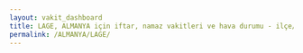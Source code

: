 ```yaml
---
layout: vakit_dashboard
title: LAGE, ALMANYA için iftar, namaz vakitleri ve hava durumu - ilçe/eyalet seç
permalink: /ALMANYA/LAGE/
---
```


<script type="text/javascript">
  var GLOBAL_COUNTRY = 'ALMANYA';
  var GLOBAL_CITY = 'LAGE';
  var GLOBAL_STATE = '';
  var lat = 72;
  var lon = 21;
</script>
